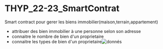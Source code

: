 # THYP_22-23_SmartContrat
Smart contract pour gerer les biens immobilier(maison,terrain,appartement)
- attribuer des bien immobilier à une personne selon son adresse
- connaitre le nombre de bien d'un proprietaire
- connaitre les types de bien d'un proprietaire![donnés](https://user-images.githubusercontent.com/82716367/205496034-c2a1e09d-e566-4763-9ebd-73da513be7e2.jpg)

